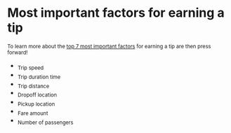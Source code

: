 # Most important factors for earning a tip 


<sub>To learn more about the <u>top 7 most important factors</u> for earning a tip are then press forward!</sub> 
+ <sub>Trip speed</sub>
+ <sub>Trip duration time</sub>
+ <sub>Trip distance </sub>
+ <sub>Dropoff location</sub>
+ <sub>Pickup location</sub>
+ <sub>Fare amount</sub>
+ <sub>Number of passengers </sub>
    
